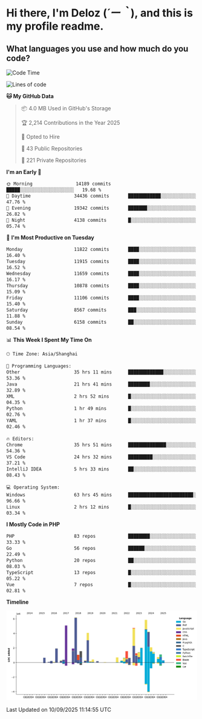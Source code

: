 # **Hi there, I'm Deloz (*´ー｀*), and this is my profile readme.**

## **What languages you use and how much do you code?**

<!--START_SECTION:waka-->
![Code Time](http://img.shields.io/badge/Code%20Time-7%2C419%20hrs%2036%20mins-blue)

![Lines of code](https://img.shields.io/badge/From%20Hello%20World%20I%27ve%20Written-53.3%20million%20lines%20of%20code-blue)

**🐱 My GitHub Data** 

> 📦 4.0 MB Used in GitHub's Storage 
 > 
> 🏆 2,214 Contributions in the Year 2025
 > 
> 💼 Opted to Hire
 > 
> 📜 43 Public Repositories 
 > 
> 🔑 221 Private Repositories 
 > 
**I'm an Early 🐤** 

```text
🌞 Morning                14189 commits       █████░░░░░░░░░░░░░░░░░░░░   19.68 % 
🌆 Daytime                34436 commits       ████████████░░░░░░░░░░░░░   47.76 % 
🌃 Evening                19342 commits       ███████░░░░░░░░░░░░░░░░░░   26.82 % 
🌙 Night                  4138 commits        █░░░░░░░░░░░░░░░░░░░░░░░░   05.74 % 
```
📅 **I'm Most Productive on Tuesday** 

```text
Monday                   11822 commits       ████░░░░░░░░░░░░░░░░░░░░░   16.40 % 
Tuesday                  11915 commits       ████░░░░░░░░░░░░░░░░░░░░░   16.52 % 
Wednesday                11659 commits       ████░░░░░░░░░░░░░░░░░░░░░   16.17 % 
Thursday                 10878 commits       ████░░░░░░░░░░░░░░░░░░░░░   15.09 % 
Friday                   11106 commits       ████░░░░░░░░░░░░░░░░░░░░░   15.40 % 
Saturday                 8567 commits        ███░░░░░░░░░░░░░░░░░░░░░░   11.88 % 
Sunday                   6158 commits        ██░░░░░░░░░░░░░░░░░░░░░░░   08.54 % 
```


📊 **This Week I Spent My Time On** 

```text
🕑︎ Time Zone: Asia/Shanghai

💬 Programming Languages: 
Other                    35 hrs 11 mins      █████████████░░░░░░░░░░░░   53.36 % 
Java                     21 hrs 41 mins      ████████░░░░░░░░░░░░░░░░░   32.89 % 
XML                      2 hrs 52 mins       █░░░░░░░░░░░░░░░░░░░░░░░░   04.35 % 
Python                   1 hr 49 mins        █░░░░░░░░░░░░░░░░░░░░░░░░   02.76 % 
YAML                     1 hr 37 mins        █░░░░░░░░░░░░░░░░░░░░░░░░   02.46 % 

🔥 Editors: 
Chrome                   35 hrs 51 mins      ██████████████░░░░░░░░░░░   54.36 % 
VS Code                  24 hrs 32 mins      █████████░░░░░░░░░░░░░░░░   37.21 % 
IntelliJ IDEA            5 hrs 33 mins       ██░░░░░░░░░░░░░░░░░░░░░░░   08.43 % 

💻 Operating System: 
Windows                  63 hrs 45 mins      ████████████████████████░   96.66 % 
Linux                    2 hrs 12 mins       █░░░░░░░░░░░░░░░░░░░░░░░░   03.34 % 
```

**I Mostly Code in PHP** 

```text
PHP                      83 repos            ████████░░░░░░░░░░░░░░░░░   33.33 % 
Go                       56 repos            ██████░░░░░░░░░░░░░░░░░░░   22.49 % 
Python                   20 repos            ██░░░░░░░░░░░░░░░░░░░░░░░   08.03 % 
TypeScript               13 repos            █░░░░░░░░░░░░░░░░░░░░░░░░   05.22 % 
Vue                      7 repos             █░░░░░░░░░░░░░░░░░░░░░░░░   02.81 % 
```



**Timeline**

![Lines of Code chart](https://raw.githubusercontent.com/deloz/deloz/main/assets/bar_graph.png)


 Last Updated on 10/09/2025 11:14:55 UTC
<!--END_SECTION:waka-->
